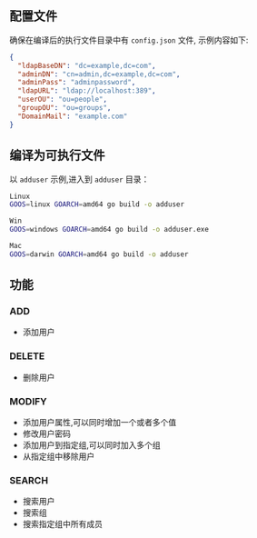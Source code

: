 
## 配置文件

确保在编译后的执行文件目录中有 `config.json` 文件, 示例内容如下:
```json
{
  "ldapBaseDN": "dc=example,dc=com",
  "adminDN": "cn=admin,dc=example,dc=com",
  "adminPass": "adminpassword",
  "ldapURL": "ldap://localhost:389",
  "userOU": "ou=people",
  "groupOU": "ou=groups",
  "DomainMail": "example.com"
}
```
## 编译为可执行文件

以 `adduser` 示例,进入到 `adduser` 目录：

```bash 
Linux
GOOS=linux GOARCH=amd64 go build -o adduser

Win
GOOS=windows GOARCH=amd64 go build -o adduser.exe

Mac
GOOS=darwin GOARCH=amd64 go build -o adduser
```

## 功能
### ADD
- 添加用户
### DELETE
- 删除用户
### MODIFY
- 添加用户属性,可以同时增加一个或者多个值
- 修改用户密码
- 添加用户到指定组,可以同时加入多个组
- 从指定组中移除用户
### SEARCH
- 搜索用户
- 搜索组
- 搜索指定组中所有成员